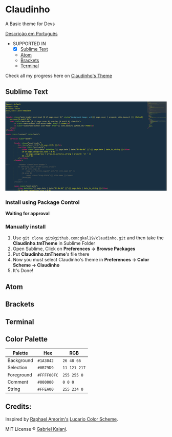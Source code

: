 # Claudinho

A Basic theme for Devs

[Descrição em Português](https://github.com/gkal19/claudinho/blob/master/README-ptbr.md)

* SUPPORTED IN
  * [x] [Sublime Text](#sublime-text)
  * [Atom](#atom)
  * [Brackets](#brackets)
  * [Terminal](#terminal)

Check all my progress here on
[Claudinho's Theme](https://github.com/gkal19/claudinho/projects/1)

## Sublime Text
![Claudinho's Example in Sublime](https://raw.githubusercontent.com/gkal19/claudinho/master/imgs/sublime.png)

### Install using Package Control

**Waiting for approval**

### Manually install

1. 	Use `git clone git@github.com:gkal19/claudinho.git` and then take the **Claudinho.tmTheme** in Sublime Folder
2.	Open Sublime, Click on **Preferences -> Browse Packages**
3.	Put **Claudinho.tmTheme**'s file there
4.	Now you must select Claudinho's theme in **Preferences -> Color Scheme -> Claudinho**
5. It's Done!

## Atom
## Brackets
## Terminal

## Color Palette

Palette      | Hex       | RGB           |
---          | ---       | ---           |
Background   | `#1A3042` | `26 48 66`    |
Selection    | `#0B79D9` | `11 121 217`    |
Foreground   | `#FFFF00FC` | `255 255 0` |
Comment      | `#000000` | `0 0 0`  |
String       | `#FFEA00` | `255 234 0` |


## **Credits**:
>
Inspired by [Raphael Amorim's](https://twitter.com/raphamundi) [Lucario Color Scheme](https://github.com/raphamorim/lucario).
>
MIT License ® [Gabriel Kalani](https://github.com/gkal19).